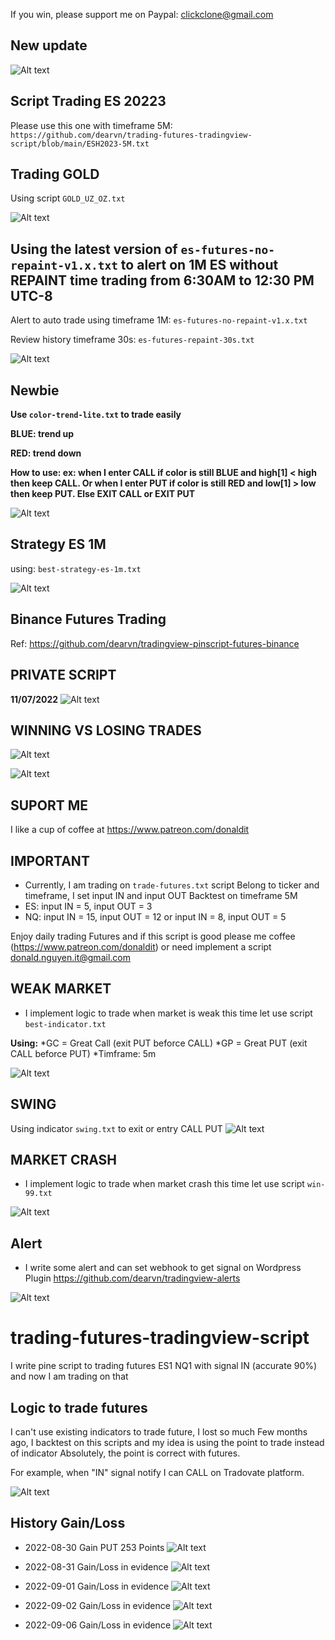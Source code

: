 If you win, please support me on Paypal: clickclone@gmail.com

## New update

![Alt text](https://github.com/dearvn/trading-futures-tradingview-script/raw/main/new.png?raw=true "ESU2023")

## Script Trading ES 20223

Please use this one with timeframe 5M: `https://github.com/dearvn/trading-futures-tradingview-script/blob/main/ESH2023-5M.txt`

## Trading GOLD
 
Using script `GOLD_UZ_OZ.txt`

![Alt text](https://github.com/dearvn/trading-futures-tradingview-script/raw/main/gold.png?raw=true "Gold")


## Using the latest version of `es-futures-no-repaint-v1.x.txt` to alert on 1M ES without REPAINT time trading from 6:30AM to 12:30 PM UTC-8

Alert to auto trade using timeframe 1M: `es-futures-no-repaint-v1.x.txt`

Review history timeframe 30s: `es-futures-repaint-30s.txt`

![Alt text](https://github.com/dearvn/trading-futures-tradingview-script/raw/main/alerts.png?raw=true "alerts")


## Newbie

**Use `color-trend-lite.txt` to trade easily**

**BLUE: trend up**

**RED: trend down**

**How to use: ex: when I enter CALL if color is still BLUE and high[1] < high then keep CALL. Or when I enter PUT if color is still RED and low[1] > low  then keep PUT. Else EXIT CALL or EXIT PUT**

![Alt text](https://github.com/dearvn/trading-futures-tradingview-script/raw/main/color-trend.png?raw=true "color-trend")

## Strategy ES 1M

using: `best-strategy-es-1m.txt`

![Alt text](https://github.com/dearvn/trading-futures-tradingview-script/raw/main/strategy-es.png?raw=true "strategy-es")

## Binance Futures Trading

Ref: https://github.com/dearvn/tradingview-pinscript-futures-binance

## PRIVATE SCRIPT

**11/07/2022**
![Alt text](https://github.com/dearvn/trading-futures-tradingview-script/raw/main/private.png?raw=true "private")


## WINNING VS LOSING TRADES

![Alt text](https://github.com/dearvn/trading-futures-tradingview-script/raw/main/today.png?raw=true "today")

![Alt text](https://github.com/dearvn/trading-futures-tradingview-script/raw/main/gain_loss_report.png?raw=true "gain_loss_report")


## SUPORT ME

I like a cup of coffee at https://www.patreon.com/donaldit

## IMPORTANT
* Currently, I am trading on ```trade-futures.txt``` script
Belong to ticker and timeframe, I set input IN and input OUT
Backtest on timeframe 5M
* ES: input IN = 5, input OUT = 3
* NQ: input IN = 15, input OUT = 12 or input IN = 8, input OUT = 5

Enjoy daily trading Futures and if this script is good please me coffee (https://www.patreon.com/donaldit)
or need implement a script donald.nguyen.it@gmail.com

## WEAK MARKET 
* I implement logic to trade when market is weak this time let use script ```best-indicator.txt```

**Using:**
*GC = Great Call (exit PUT beforce CALL)
*GP = Great PUT (exit CALL beforce PUT)
*Timframe: 5m

![Alt text](https://github.com/dearvn/trading-futures-tradingview-script/raw/main/best-indicator.png?raw=true "best-indicator.png")

## SWING 
Using indicator `swing.txt` to exit or entry CALL PUT
![Alt text](https://github.com/dearvn/trading-futures-tradingview-script/raw/main/swing.png?raw=true "swing.png")

## MARKET CRASH
* I implement logic to trade when market crash this time let use script ```win-99.txt```

![Alt text](https://github.com/dearvn/trading-futures-tradingview-script/raw/main/win100.png?raw=true "WIN100%")


## Alert
* I write some alert and can set webhook to get signal on Wordpress Plugin https://github.com/dearvn/tradingview-alerts

![Alt text](https://github.com/dearvn/trading-futures-tradingview-script/raw/main/alert.png?raw=true "Alert")


# trading-futures-tradingview-script
I write pine script to trading futures ES1 NQ1 with signal IN (accurate 90%) and now I am trading on that
## Logic to trade futures
I can't use existing indicators to trade future, I lost so much
Few months ago, I backtest on this scripts and my idea is using the point to trade instead of indicator
Absolutely, the point is correct with futures.

For example, when "IN" signal notify I can CALL on Tradovate platform.

![Alt text](https://github.com/dearvn/trading-futures-tradingview-script/raw/main/nq.png?raw=true "NQ1")

## History Gain/Loss
* 2022-08-30 Gain PUT 253 Points
![Alt text](https://github.com/dearvn/trading-futures-tradingview-script/raw/main/nq-2022-08-30_at_22.12.05.png?raw=true "NQ1 2022-08-30 at 22.12.05")

* 2022-08-31 Gain/Loss in evidence
![Alt text](https://github.com/dearvn/trading-futures-tradingview-script/raw/main/nq_2022-30-31_at_17.34.17.png?raw=true "NQ1 2022-08-31 at 17.24.17")

* 2022-09-01 Gain/Loss in evidence
![Alt text](https://github.com/dearvn/trading-futures-tradingview-script/raw/main/nq_2022-09-01.png?raw=true "NQ1 2022-09-01")

* 2022-09-02 Gain/Loss in evidence
![Alt text](https://github.com/dearvn/trading-futures-tradingview-script/raw/main/nq_2022-09-02_at_10.13.06.png?raw=true "NQ1 nq_2022-09-02 at 10.13.06")

* 2022-09-06 Gain/Loss in evidence
![Alt text](https://github.com/dearvn/trading-futures-tradingview-script/raw/main/nq-2022-09-06_at_11.02.17.png?raw=true "NQ1 nq-2022-09-06 at 11.02.17")

